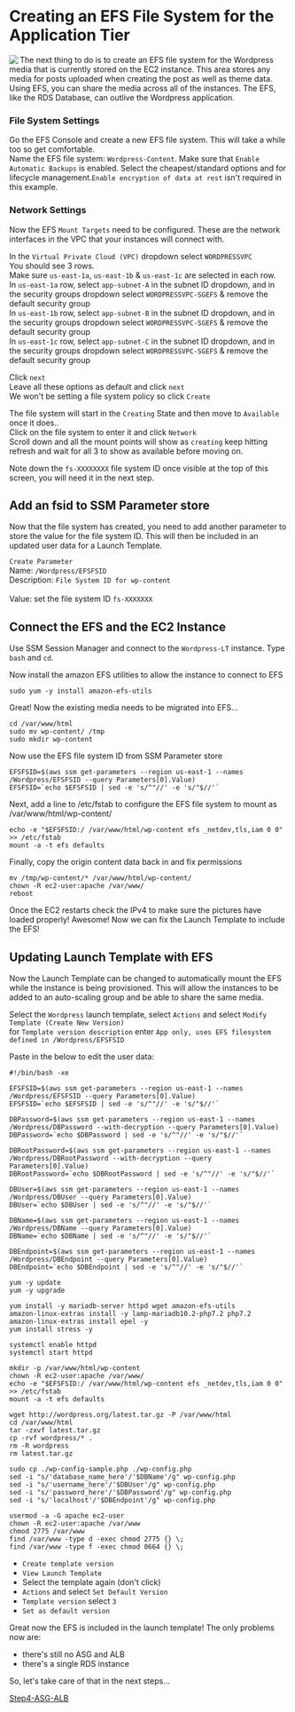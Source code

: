 # Creating an EFS File System for the Application Tier

<img align="left" src="https://user-images.githubusercontent.com/62077185/126012542-80eb80e8-c785-4eed-bc69-c010caa120a7.png">

The next thing to do is to create an EFS file system for the Wordpress media that is currently stored on the EC2 instance. This area stores any media for posts uploaded when creating the post as well as theme data. Using EFS, you can share the media across all of the instances. The EFS, like the RDS Database, can outlive the Wordpress application. 

### File System Settings
Go the EFS Console and create a new EFS file system. This will take a while too so get comfortable.<br/>
Name the EFS file system: `Wordpress-Content`. Make sure that `Enable Automatic Backups` is enabled. Select the cheapest/standard options and for lifecycle management.`Enable encryption of data at rest` isn't required in this example. 

### Network Settings
Now the EFS `Mount Targets` need to be configured. These are the network interfaces in the VPC that your instances will connect with.  

In the `Virtual Private Cloud (VPC)` dropdown select `WORDPRESSVPC`  
You should see 3 rows.  
Make sure `us-east-1a`, `us-east-1b` & `us-east-1c` are selected in each row.  
In `us-east-1a` row, select `app-subnet-A` in the subnet ID dropdown, and in the security groups dropdown select `WORDPRESSVPC-SGEFS` & remove the default security group  
In `us-east-1b` row, select `app-subnet-B` in the subnet ID dropdown, and in the security groups dropdown select `WORDPRESSVPC-SGEFS` & remove the default security group  
In `us-east-1c` row, select `app-subnet-C` in the subnet ID dropdown, and in the security groups dropdown select `WORDPRESSVPC-SGEFS` & remove the default security group  

Click `next`  
Leave all these options as default and click `next`  
We won't be setting a file system policy so click `Create`  

The file system will start in the `Creating` State and then move to `Available` once it does..  
Click on the file system to enter it and click `Network`  
Scroll down and all the mount points will show as `creating` keep hitting refresh and wait for all 3 to show as available before moving on.  

Note down the `fs-XXXXXXXX` file system ID once visible at the top of this screen, you will need it in the next step.  


## Add an fsid to SSM Parameter store

Now that the file system has created, you need to add another parameter to store the value for the file system ID. This will then be included in an updated user data for a Launch Template.  

`Create Parameter`  
Name: `/Wordpress/EFSFSID`<br/> 
Description: `File System ID for wp-content`<br/>  
Value: set the file system ID `fs-XXXXXXX`   

## Connect the EFS and the EC2 Instance
Use SSM Session Manager and connect to the `Wordpress-LT` instance. Type `bash` and `cd`.

Now install the amazon EFS utilities to allow the instance to connect to EFS

```
sudo yum -y install amazon-efs-utils
```

Great! Now the existing media needs to be migrated into EFS...

```
cd /var/www/html
sudo mv wp-content/ /tmp
sudo mkdir wp-content
```

Now use the EFS file system ID from SSM Parameter store

```
EFSFSID=$(aws ssm get-parameters --region us-east-1 --names /Wordpress/EFSFSID --query Parameters[0].Value)
EFSFSID=`echo $EFSFSID | sed -e 's/^"//' -e 's/"$//'`
```

Next, add a line to /etc/fstab to configure the EFS file system to mount as /var/www/html/wp-content/

```
echo -e "$EFSFSID:/ /var/www/html/wp-content efs _netdev,tls,iam 0 0" >> /etc/fstab
mount -a -t efs defaults
```

Finally, copy the origin content data back in and fix permissions

```
mv /tmp/wp-content/* /var/www/html/wp-content/
chown -R ec2-user:apache /var/www/
reboot
```

Once the EC2 restarts check the IPv4 to make sure the pictures have loaded properly! Awesome! Now we can fix the Launch Template to include the EFS!


## Updating Launch Template with EFS
Now the Launch Template can be changed to automatically mount the EFS while the instance is being provisioned. This will allow the instances to be added to an auto-scaling group and be able to share the same media. 
 
Select the `Wordpress` launch template, select `Actions` and select `Modify Template (Create New Version)`  
for `Template version description` enter `App only, uses EFS filesystem defined in /Wordpress/EFSFSID`  

Paste in the below to edit the user data: 

```
#!/bin/bash -xe

EFSFSID=$(aws ssm get-parameters --region us-east-1 --names /Wordpress/EFSFSID --query Parameters[0].Value)
EFSFSID=`echo $EFSFSID | sed -e 's/^"//' -e 's/"$//'`

DBPassword=$(aws ssm get-parameters --region us-east-1 --names /Wordpress/DBPassword --with-decryption --query Parameters[0].Value)
DBPassword=`echo $DBPassword | sed -e 's/^"//' -e 's/"$//'`

DBRootPassword=$(aws ssm get-parameters --region us-east-1 --names /Wordpress/DBRootPassword --with-decryption --query Parameters[0].Value)
DBRootPassword=`echo $DBRootPassword | sed -e 's/^"//' -e 's/"$//'`

DBUser=$(aws ssm get-parameters --region us-east-1 --names /Wordpress/DBUser --query Parameters[0].Value)
DBUser=`echo $DBUser | sed -e 's/^"//' -e 's/"$//'`

DBName=$(aws ssm get-parameters --region us-east-1 --names /Wordpress/DBName --query Parameters[0].Value)
DBName=`echo $DBName | sed -e 's/^"//' -e 's/"$//'`

DBEndpoint=$(aws ssm get-parameters --region us-east-1 --names /Wordpress/DBEndpoint --query Parameters[0].Value)
DBEndpoint=`echo $DBEndpoint | sed -e 's/^"//' -e 's/"$//'`

yum -y update
yum -y upgrade

yum install -y mariadb-server httpd wget amazon-efs-utils
amazon-linux-extras install -y lamp-mariadb10.2-php7.2 php7.2
amazon-linux-extras install epel -y
yum install stress -y

systemctl enable httpd
systemctl start httpd

mkdir -p /var/www/html/wp-content
chown -R ec2-user:apache /var/www/
echo -e "$EFSFSID:/ /var/www/html/wp-content efs _netdev,tls,iam 0 0" >> /etc/fstab
mount -a -t efs defaults

wget http://wordpress.org/latest.tar.gz -P /var/www/html
cd /var/www/html
tar -zxvf latest.tar.gz
cp -rvf wordpress/* .
rm -R wordpress
rm latest.tar.gz

sudo cp ./wp-config-sample.php ./wp-config.php
sed -i "s/'database_name_here'/'$DBName'/g" wp-config.php
sed -i "s/'username_here'/'$DBUser'/g" wp-config.php
sed -i "s/'password_here'/'$DBPassword'/g" wp-config.php
sed -i "s/'localhost'/'$DBEndpoint'/g" wp-config.php

usermod -a -G apache ec2-user   
chown -R ec2-user:apache /var/www
chmod 2775 /var/www
find /var/www -type d -exec chmod 2775 {} \;
find /var/www -type f -exec chmod 0664 {} \;

```

- `Create template version`  
- `View Launch Template`  
- Select the template again (don't click)
- `Actions` and select `Set Default Version`  
- `Template version` select `3`  
- `Set as default version`  

Great now the EFS is included in the launch template! The only problems now are:
- there's still no ASG and ALB
- there's a single RDS instance

So, let's take care of that in the next steps...

[Step4-ASG-ALB](https://github.com/SConnolly1886/AWS-Monolith-2-Fault-Tolerant/blob/main/Monolith2HA4.md)

